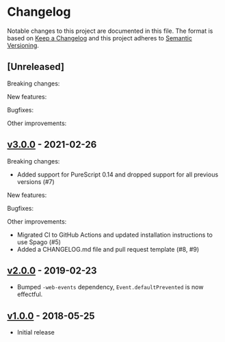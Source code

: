# Changelog

Notable changes to this project are documented in this file. The format is based on [Keep a Changelog](https://keepachangelog.com/en/1.0.0/) and this project adheres to [Semantic Versioning](https://semver.org/spec/v2.0.0.html).

## [Unreleased]

Breaking changes:

New features:

Bugfixes:

Other improvements:

## [v3.0.0](https://github.com/purescript-web/purescript-web-socket/releases/tag/v3.0.0) - 2021-02-26

Breaking changes:
- Added support for PureScript 0.14 and dropped support for all previous versions (#7)

New features:

Bugfixes:

Other improvements:
- Migrated CI to GitHub Actions and updated installation instructions to use Spago (#5)
- Added a CHANGELOG.md file and pull request template (#8, #9)

## [v2.0.0](https://github.com/purescript-web/purescript-web-socket/releases/tag/v2.0.0) - 2019-02-23

- Bumped `-web-events` dependency, `Event.defaultPrevented` is now effectful.

## [v1.0.0](https://github.com/purescript-web/purescript-web-socket/releases/tag/v1.0.0) - 2018-05-25

- Initial release
